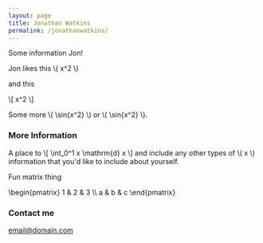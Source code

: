 ```yaml
---
layout: page
title: Jonathan Watkins
permalink: /jonathanwatkins/
---
```


Some information Jon! 

Jon likes this \\( x^2 \\)

and this

\\[ x^2 \\]

Some more \\( \sin{x^2} \\) or \\( \sin{x^2} \\).

### More Information

A place to \\[ \int_0^1 x \mathrm{d} x \\] and include any other types of \\( x \\) information that you'd like to include about yourself.

Fun matrix thing

\\begin{pmatrix}
1 & 2 & 3 \\\\
a & b & c
\\end{pmatrix}


### Contact me

[email@domain.com](mailto:email@domain.com)
